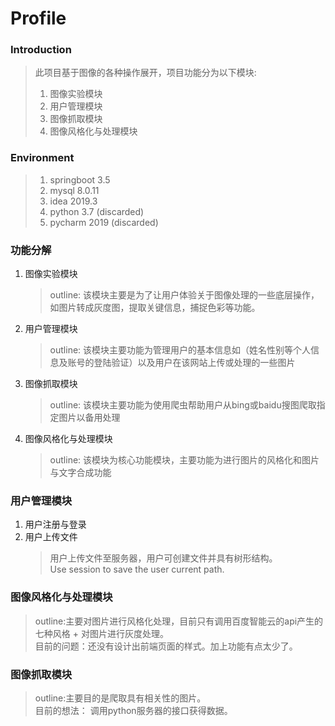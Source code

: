 # Profile


### Introduction
> 此项目基于图像的各种操作展开，项目功能分为以下模块:
> 1. 图像实验模块 
> 2. 用户管理模块
> 3. 图像抓取模块
> 4. 图像风格化与处理模块
>


### Environment
> 1. springboot 3.5
> 2. mysql 8.0.11
> 3. idea 2019.3
> 4. python 3.7 (discarded)
> 5. pycharm 2019 (discarded)

### 功能分解
1. 图像实验模块
    > outline: 该模块主要是为了让用户体验关于图像处理的一些底层操作，如图片转成灰度图，提取关键信息，捕捉色彩等功能。
2. 用户管理模块
    > outline: 该模块主要功能为管理用户的基本信息如（姓名性别等个人信息及账号的登陆验证）以及用户在该网站上传或处理的一些图片
3. 图像抓取模块
    > outline: 该模块主要功能为使用爬虫帮助用户从bing或baidu搜图爬取指定图片以备用处理
4. 图像风格化与处理模块
    > outline: 该模块为核心功能模块，主要功能为进行图片的风格化和图片与文字合成功能


### 用户管理模块
1. 用户注册与登录
2. 用户上传文件
    > 用户上传文件至服务器，用户可创建文件并具有树形结构。<br> Use session to save the user current path.


### 图像风格化与处理模块

   > outline:主要对图片进行风格化处理，目前只有调用百度智能云的api产生的七种风格 + 对图片进行灰度处理。<br>
   > 目前的问题：还没有设计出前端页面的样式。加上功能有点太少了。

### 图像抓取模块
   > outline:主要目的是爬取具有相关性的图片。 <br>
   >目前的想法： 调用python服务器的接口获得数据。